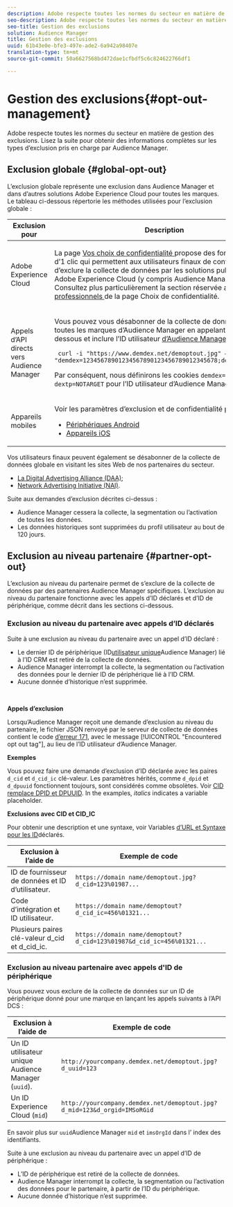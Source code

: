 ```yaml
---
description: Adobe respecte toutes les normes du secteur en matière de gestion des exclusions. Lisez la suite pour obtenir des informations complètes sur les types d’exclusion pris en charge par Audience Manager.
seo-description: Adobe respecte toutes les normes du secteur en matière de gestion des exclusions. Lisez la suite pour obtenir des informations complètes sur les types d’exclusion pris en charge par Audience Manager.
seo-title: Gestion des exclusions
solution: Audience Manager
title: Gestion des exclusions
uuid: 61b43e0e-bfe3-497e-ade2-6a942a98407e
translation-type: tm+mt
source-git-commit: 50a6627568bd472dae1cfbdf5c6c824622766df1

---
```



# Gestion des exclusions{#opt-out-management}

Adobe respecte toutes les normes du secteur en matière de gestion des exclusions. Lisez la suite pour obtenir des informations complètes sur les types d’exclusion pris en charge par Audience Manager.

## Exclusion globale {#global-opt-out}

L’exclusion globale représente une exclusion dans Audience Manager et dans d’autres solutions Adobe Experience Cloud pour toutes les marques. Le tableau ci-dessous répertorie les méthodes utilisées pour l’exclusion globale :

<table id="table_F1027B9633E948DCBB11C141B381682A"> 
 <thead> 
  <tr> 
   <th colname="col1" class="entry"> Exclusion pour </th> 
   <th colname="col2" class="entry"> Description </th> 
  </tr> 
 </thead>
 <tbody> 
  <tr> 
   <td colname="col1"> <p>Adobe Experience Cloud </p> </td> 
   <td colname="col2"> <p>La page <a href="https://www.adobe.com/privacy/opt-out.html#customeruse" format="http" scope="external"> Vos choix de confidentialité </a> propose des fonctionnalités d’1 clic qui permettent aux utilisateurs finaux de contrôler et d’exclure la collecte de données par les solutions publicitaires Adobe Experience Cloud (y compris Audience Manager). Consultez plus particulièrement la section réservée aux <a href="https://www.adobe.com/privacy/opt-out.html#customeruse" format="http" scope="external"> clients professionnels </a> de la page Choix de confidentialité. </p> </td> 
  </tr> 
  <tr> 
   <td colname="col1"> <p>Appels d’API directs vers Audience Manager </p> </td> 
   <td colname="col2"> <p>Vous pouvez vous désabonner de la collecte de données par toutes les marques d’Audience Manager en appelant l’API DCS ci-dessous et inclure l’ID utilisateur <a href="../../reference/ids-in-aam.md"> d’Audience Manager </a>: </p> <p> <code> curl -i "https://www.demdex.net/demoptout.jpg" —cookie "demdex=12345678901234567890123456789012345678;dextp=12;ST=12" </code> </p> <p>Par conséquent, nous définirons les cookies <code>demdex=NOTARGET</code> et <code>dextp=NOTARGET</code> pour l’ID utilisateur d’Audience Manager envoyé. </p> </td> 
  </tr> 
  <tr> 
   <td colname="col1"> <p>Appareils mobiles </p> </td> 
   <td colname="col2"> <p>Voir les paramètres d’exclusion et de confidentialité pour : </p> <p> 
     <ul id="ul_78042D6D302F4119A2439BF71F228288"> 
      <li id="li_5A0EDABDEF454FEEBBBFF4D68CC9A366"> <a href="https://marketing.adobe.com/resources/help/en_US/mobile/android/privacy.html" format="https" scope="external"> Périphériques Android </a> </li> 
      <li id="li_690067D869B84A9598AA97388D56F1BE"> <a href="https://marketing.adobe.com/resources/help/en_US/mobile/ios/privacy.html" format="https" scope="external"> Appareils iOS </a> </li> 
     </ul> </p> </td> 
  </tr> 
 </tbody> 
</table>

Vos utilisateurs finaux peuvent également se désabonner de la collecte de données globale en visitant les sites Web de nos partenaires du secteur.

* [La Digital Advertising Alliance (DAA)](https://optout.aboutads.info/?c=2#!/);
* [Network Advertising Initiative (NAI)](https://optout.networkadvertising.org/?c=1#!/).

Suite aux demandes d’exclusion décrites ci-dessus :

* Audience Manager cessera la collecte, la segmentation ou l’activation de toutes les données.
* Les données historiques sont supprimées du profil utilisateur au bout de 120 jours.

## Exclusion au niveau partenaire {#partner-opt-out}

L’exclusion au niveau du partenaire permet de s’exclure de la collecte de données par des partenaires Audience Manager spécifiques. L’exclusion au niveau du partenaire fonctionne avec les appels d’ID [](../../features/declared-ids.md) déclarés et d’ID de périphérique, comme décrit dans les sections ci-dessous.

### Exclusion au niveau du partenaire avec appels d’ID déclarés

Suite à une exclusion au niveau du partenaire avec un appel d’ID déclaré :

* Le dernier ID de périphérique (ID[utilisateur unique](../../reference/ids-in-aam.md)Audience Manager) lié à l’ID [](../../reference/ids-in-aam.md) CRM est retiré de la collecte de données.
* Audience Manager interrompt la collecte, la segmentation ou l’activation des données pour le dernier ID de périphérique lié à l’ID CRM.
* Aucune donnée d’historique n’est supprimée.

<br/>

**Appels d’exclusion**

Lorsqu’Audience Manager reçoit une demande d’exclusion au niveau du partenaire, le fichier JSON renvoyé par le serveur de collecte de données contient le code [d’erreur 171](../../api/dcs-intro/dcs-api-reference/dcs-error-codes.md#opt-out-error-codes), avec le message [!UICONTROL "Encountered opt out tag"], au lieu de l’ID utilisateur d’Audience Manager.

<!-- 

<p> 
 <ul id="ul_65EF2E1ED8F24457A35299E38AFE1DBE"> 
  <li id="li_832D0B507BC64782A5D3662FD5173A37">Audience Manager can pass in a declared ID opt-out alongside an Audience Manager UUID in the URL. </li> 
  <li id="li_D6C41CB385C5401D98156E5A3D79AAEE">The declared ID opt-out is stored in the Profile Cache Server (PCS) on a per-partner basis. There is no platform-level opt-out using declared IDs. Additionally, Audience Manager opts the user out from that particular region on the edge (the opt-out does not cross DCS regions). </li> 
 </ul> </p>

 -->

<!-- 

<p>See <a href="../../overview/data-security-and-privacy/data-privacy.md"> Data Privacy </a> for more information about opting-out of data collection. </p>

 -->



**Exemples**

Vous pouvez faire une demande d’exclusion d’ID déclarée avec les paires `d_cid` et `d_cid_ic` clé-valeur. Les paramètres hérités, comme `d_dpid` et `d_dpuuid` fonctionnent toujours, sont considérés comme obsolètes. Voir [CID remplace DPID et DPUUID](../../reference/cid.md). In the examples, *italics* indicates a variable placeholder.

**Exclusions avec CID et CID_IC**

Pour obtenir une description et une syntaxe, voir Variables [d’URL et Syntaxe pour les ID](../../features/declared-ids.md#variables-and-syntax)déclarés.

| Exclusion à l’aide de | Exemple de code |
|--- |--- |
| ID de fournisseur de données et ID d’utilisateur. | `https://domain name/demoptout.jpg?d_cid=123%01987...` |
| Code d’intégration et ID utilisateur. | `https://domain name/demoptout?d_cid_ic=456%01321...` |
| Plusieurs paires clé-valeur d_cid et d_cid_ic. | `https://domain name/demoptout?d_cid=123%01987&d_cid_ic=456%01321...` |

### Exclusion au niveau partenaire avec appels d'ID de périphérique

Vous pouvez vous exclure de la collecte de données sur un ID de périphérique donné pour une marque en lançant les appels suivants à l’API [](/help/using/api/dcs-intro/dcs-api-reference/dcs-api-reference-overview.md)DCS :

| Exclusion à l’aide de | Exemple de code |
|--- |--- |
| Un ID utilisateur unique Audience Manager (`uuid`). | `http://yourcompany.demdex.net/demoptout.jpg?d_uuid=123` |
| Un ID Experience Cloud (`mid`) | `http://yourcompany.demdex.net/demoptout.jpg?d_mid=123&d_orgid=IMSoRGid` |

En savoir plus sur `uuid`Audience Manager `mid` et `imsOrgId` dans l’ [](/help/using/reference/ids-in-aam.md)index des identifiants.

Suite à une exclusion au niveau du partenaire avec un appel d’ID de périphérique :

* L’ID de périphérique est retiré de la collecte de données.
* Audience Manager interrompt la collecte, la segmentation ou l’activation des données pour le partenaire, à partir de l’ID du périphérique.
* Aucune donnée d’historique n’est supprimée.
